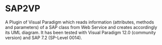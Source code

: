 # SAP2VP
A Plugin of Visual Paradigm which reads information (attributes, methods and parameters) of a SAP class from Web Service and creates accordingly its UML diagram. It has been tested with Visual Paradigm 12.0 (community version) and SAP 7.2 (SP-Level 0014).
